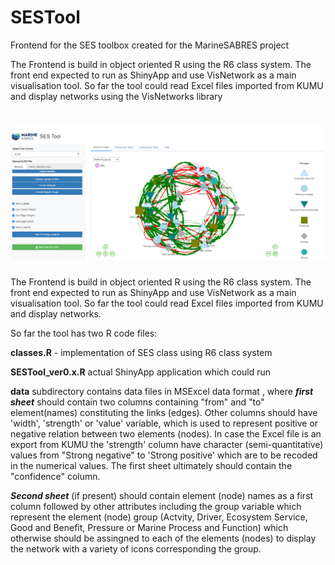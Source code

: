 # SESTool

Frontend for the SES toolbox created for the MarineSABRES project

The Frontend is build in object oriented R using the R6 class system. The front end expected to run as ShinyApp and use VisNetwork as a main visualisation tool. So far the tool could read Excel files imported from KUMU and display networks using the VisNetworks library

# ![](images/clipboard-1675788375.png)

The Frontend is build in object oriented R using the R6 class system. The front end expected to run as ShinyApp and use VisNetwork as a main visualisation tool. So far the tool could read Excel files imported from KUMU and display networks.

So far the tool has two R code files:

**classes.R** - implementation of SES class using R6 class system

**SESTool_ver0.x.R** actual ShinyApp application which could run

**data** subdirectory contains data files in MSExcel data format , where ***first sheet*** should contain two columns containing "from" and "to" element(names) constituting the links (edges). Other columns should have 'width', 'strength' or 'value' variable, which is used to represent positive or negative relation between two elements (nodes). In case the Excel file is an export from KUMU the 'strength' column have character (semi-quantitative) values from "Strong negative" to 'Strong positive' which are to be recoded in the numerical values. The first sheet ultimately should contain the "confidence" column.

***Second sheet*** (if present) should contain element (node) names as a first column followed by other attributes including the group variable which represent the element (node) group (Actvity, Driver, Ecosystem Service, Good and Benefit, Pressure or Marine Process and Function) which otherwise should be assingned to each of the elements (nodes) to display the network with a variety of icons corresponding the group.
